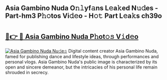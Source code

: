## Asia Gambino Nuda O𝚗𝚕yf𝚊ns L𝚎a𝚔ed N𝚞𝚍es - Part-hm3 P𝚑𝚘tos Vi𝚍𝚎o - H𝚘𝚝 Part L𝚎a𝚔s ch39o

# <h2><a href="http://kfem5c.oniu.top/?m=Asia+Gambino+Nuda">🔗👉 🔴 Asia Gambino Nuda P𝚑ot𝚘𝚜 V𝚒d𝚎o</a></h2>

[![Asia Gambino Nuda Nu𝚍e𝚜](https://i.imgur.com/0qMVB7G.gif)](http://kfem5c.oniu.top/?m=Asia+Gambino+Nuda)
Digital content creator Asia Gambino Nuda, famed for publishing dance and lifestyle ideas, through performances and personal vlogs. Asia Gambino Nuda's public image is characterized by its open and sincere demeanor, but the intricacies of his personal life remain shrouded in secrecy.  
